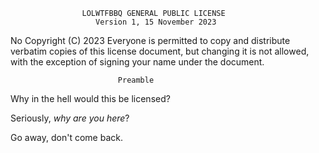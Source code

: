                     LOLWTFBBQ GENERAL PUBLIC LICENSE
                       Version 1, 15 November 2023

 No Copyright (C) 2023
 Everyone is permitted to copy and distribute verbatim copies
 of this license document, but changing it is not allowed, with the exception of signing your name under the document.

                            Preamble

Why in the hell would this be licensed?

Seriously, _why are you here_?

Go away, don't come back.
